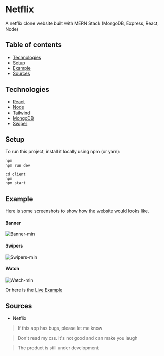 # Netflix

A netflix clone website built with MERN Stack (MongoDB, Express, React, Node)

## Table of contents

- [Technologies](#technologies)
- [Setup](#setup)
- [Example](#example)
- [Sources](#sources)

## Technologies

- [React](https://github.com/facebook/react)
- [Node](https://github.com/nodejs/node)
- [Tailwind](https://github.com/tailwindlabs/tailwindcss)
- [MongoDB](https://www.mongodb.com/)
- [Swiper](https://github.com/nolimits4web/swiper)

## Setup

To run this project, install it locally using npm (or yarn):

```
npm
npm run dev
```

```
cd client
npm
npm start
```

## Example

Here is some screenshots to show how the website would looks like.

#### Banner

![Banner-min](https://user-images.githubusercontent.com/32484104/166135205-e6b13b32-55d8-457b-8ba1-eb6138478e2e.PNG)


#### Swipers

![Swipers-min](https://user-images.githubusercontent.com/32484104/166135209-a05e5868-a00b-415a-8a0d-98f71c5fdeb3.PNG)


#### Watch

![Watch-min](https://user-images.githubusercontent.com/32484104/166135215-d75edd06-a14b-4dbd-bc79-4ff15e34ec3e.PNG)


Or here is the [Live Example](https://netflixht.herokuapp.com)

## Sources

- Netflix

> If this app has bugs, please let me know

> Don't read my css. It's not good and can make you laugh

> The product is still under development
